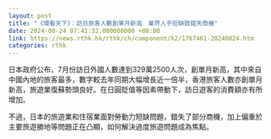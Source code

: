 ```yaml
---
layout: post
title: "《環看天下》：訪日旅客人數創單月新高　業界人手短缺致錯失商機"
date: 2024-08-24 07:41:32.000000000 +08:00
link: https://news.rthk.hk/rthk/ch/component/k2/1767461-20240824.htm
categories: rthk
---
```


日本政府公布，7月份訪日外國人數達到329萬2500人次，創單月新高，其中來自中國內地的旅客最多，數字較去年同期大幅增長近一倍半，香港旅客人數亦創單月新高，旅遊業復蘇勢頭良好。在日圓貶值等因素帶動下，訪日遊客的消費額亦有所增加。

不過，日本的旅遊業和住宿業面對勞動力短缺問題，錯失了部分商機，加上偏重於主要旅遊勝地等問題正在凸顯，如何解決過度旅遊問題成為焦點。
